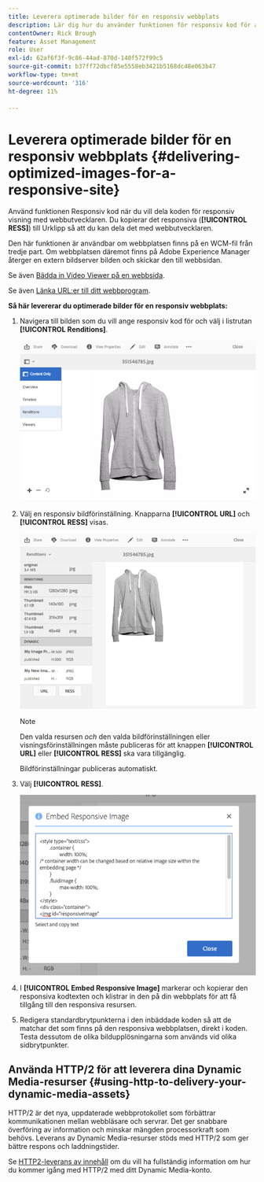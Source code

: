 ```yaml
---
title: Leverera optimerade bilder för en responsiv webbplats
description: Lär dig hur du använder funktionen för responsiv kod för att leverera optimerade bilder från Dynamic Media.
contentOwner: Rick Brough
feature: Asset Management
role: User
exl-id: 62af6f3f-9c86-44ad-870d-140f572f99c5
source-git-commit: b37ff72dbcf85e5558eb3421b5168dc48e063b47
workflow-type: tm+mt
source-wordcount: '316'
ht-degree: 11%

---
```


# Leverera optimerade bilder för en responsiv webbplats {#delivering-optimized-images-for-a-responsive-site}

Använd funktionen Responsiv kod när du vill dela koden för responsiv visning med webbutvecklaren. Du kopierar det responsiva (**[!UICONTROL RESS]**) till Urklipp så att du kan dela det med webbutvecklaren.

Den här funktionen är användbar om webbplatsen finns på en WCM-fil från tredje part. Om webbplatsen däremot finns på Adobe Experience Manager återger en extern bildserver bilden och skickar den till webbsidan.

Se även [Bädda in Video Viewer på en webbsida](embed-code.md).

Se även [Länka URL:er till ditt webbprogram](linking-urls-to-yourwebapplication.md).

**Så här levererar du optimerade bilder för en responsiv webbplats:**

1. Navigera till bilden som du vill ange responsiv kod för och välj i listrutan **[!UICONTROL Renditions]**.

   ![chlimage_1-408](assets/chlimage_1-408.png)

1. Välj en responsiv bildförinställning. Knapparna **[!UICONTROL URL]** och **[!UICONTROL RESS]** visas.

   ![chlimage_1-409](assets/chlimage_1-409.png)

   >[!NOTE]
   >
   >Den valda resursen *och* den valda bildförinställningen eller visningsförinställningen måste publiceras för att knappen **[!UICONTROL URL]** eller **[!UICONTROL RESS]** ska vara tillgänglig.
   >
   >Bildförinställningar publiceras automatiskt.

1. Välj **[!UICONTROL RESS]**.

   ![chlimage_1-410](assets/chlimage_1-410.png)

1. I **[!UICONTROL Embed Responsive Image]** markerar och kopierar den responsiva kodtexten och klistrar in den på din webbplats för att få tillgång till den responsiva resursen.
1. Redigera standardbrytpunkterna i den inbäddade koden så att de matchar det som finns på den responsiva webbplatsen, direkt i koden. Testa dessutom de olika bildupplösningarna som används vid olika sidbrytpunkter.

## Använda HTTP/2 för att leverera dina Dynamic Media-resurser {#using-http-to-delivery-your-dynamic-media-assets}

HTTP/2 är det nya, uppdaterade webbprotokollet som förbättrar kommunikationen mellan webbläsare och servrar. Det ger snabbare överföring av information och minskar mängden processorkraft som behövs. Leverans av Dynamic Media-resurser stöds med HTTP/2 som ger bättre respons och laddningstider.

Se [HTTP2-leverans av innehåll](http2faq.md) om du vill ha fullständig information om hur du kommer igång med HTTP/2 med ditt Dynamic Media-konto.
